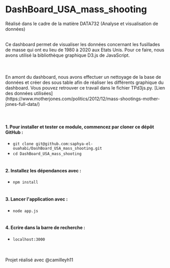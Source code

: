 # DashBoard_USA_mass_shooting
Réalisé dans le cadre de la matière DATA732 (Analyse et visualisation de données)

<br/>
Ce dashboard permet de visualiser les données concernant les fusillades de masse qui ont eu lieu de 1980 à 2020 aux Etats Unis. 
Pour ce faire, nous avons utilisé la bibliothèque graphique D3.js de JavaScript.
<br/><br/><br/>

<br/>
En amont du dashboard, nous avons effectuer un nettoyage de la base de données et créer des sous table afin de réaliser les différents graphique du dashboard.
Vous pouvez retrouver ce travail dans le fichier TPd3js.py.
[Lien des données utilisées](https://www.motherjones.com/politics/2012/12/mass-shootings-mother-jones-full-data/)
<br/><br/><br/>

#### 1. Pour installer et tester ce module, commencez par cloner ce dépôt GitHub : 
* `git clone git@github.com:saphya-el-ouahabi/DashBoard_USA_mass_shooting.git`
* `cd DashBoard_USA_mass_shooting`
<br/><br/>

#### 2. Installez les dépendances avec :
* `npm install`
<br/><br/>

#### 3. Lancer l'application avec :
* `node app.js`
<br/><br/>

#### 4. Ecrire dans la barre de recherche :
* `localhost:3000`
<br/><br/><br/>

Projet réalisé avec @camilleyh11
